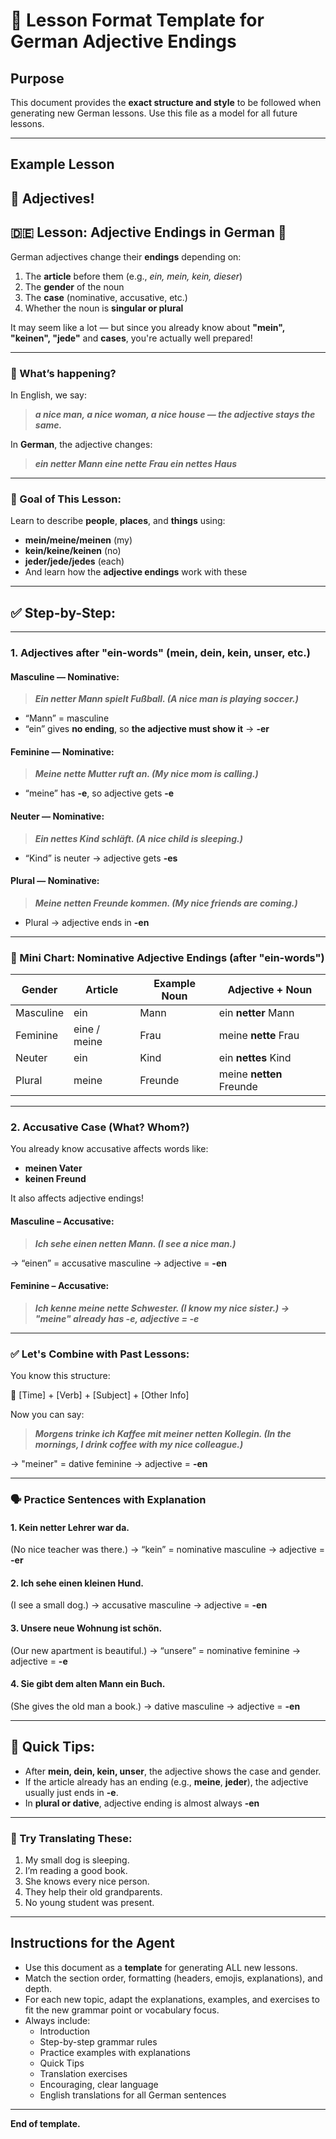 # 📘 Lesson Format Template for German Adjective Endings

## Purpose
This document provides the **exact structure and style** to be followed when generating new German lessons. Use this file as a model for all future lessons.

---

## Example Lesson

## **📘 Adjectives!**

## **🇩🇪 Lesson: Adjective Endings in German 🎨**

German adjectives change their **endings** depending on:

1. The **article** before them (e.g., _ein, mein, kein, dieser_)
2. The **gender** of the noun
3. The **case** (nominative, accusative, etc.)
4. Whether the noun is **singular or plural**

It may seem like a lot — but since you already know about **"mein", "keinen", "jede"** and **cases**, you're actually well prepared!

---

### **🧩 What’s happening?**

In English, we say:

> **_a nice man, a nice woman, a nice house — the adjective stays the same._**

In **German**, the adjective changes:

> **_ein netter Mann eine nette Frau ein nettes Haus_**

---

### **🎯 Goal of This Lesson:**

Learn to describe **people**, **places**, and **things** using:

* **mein/meine/meinen** (my)
* **kein/keine/keinen** (no)
* **jeder/jede/jedes** (each)
* And learn how the **adjective endings** work with these

---

## **✅ Step-by-Step:**

---

### **1. Adjectives after "ein-words" (mein, dein, kein, unser, etc.)**

#### **Masculine — Nominative:**

> **_Ein netter Mann spielt Fußball. (A nice man is playing soccer.)_**

* “Mann” = masculine
* “ein” gives **no ending**, so **the adjective must show it** → **-er**

#### **Feminine — Nominative:**

> **_Meine nette Mutter ruft an. (My nice mom is calling.)_**

* “meine” has **-e**, so adjective gets **-e**

#### **Neuter — Nominative:**

> **_Ein nettes Kind schläft. (A nice child is sleeping.)_**

* “Kind” is neuter → adjective gets **-es**

#### **Plural — Nominative:**

> **_Meine netten Freunde kommen. (My nice friends are coming.)_**

* Plural → adjective ends in **-en**

---

### **📌 Mini Chart: Nominative Adjective Endings (after "ein-words")**

| Gender    | Article         | Example Noun | Adjective + Noun      |
|-----------|-----------------|--------------|-----------------------|
| Masculine | ein             | Mann         | ein **netter** Mann   |
| Feminine  | eine / meine    | Frau         | meine **nette** Frau  |
| Neuter    | ein             | Kind         | ein **nettes** Kind   |
| Plural    | meine           | Freunde      | meine **netten** Freunde |

---

### **2. Accusative Case (What? Whom?)**

You already know accusative affects words like:

* **meinen Vater**
* **keinen Freund**

It also affects adjective endings!

#### **Masculine – Accusative:**

> **_Ich sehe einen netten Mann. (I see a nice man.)_**

→ “einen” = accusative masculine → adjective = **-en**

#### **Feminine – Accusative:**

> **_Ich kenne meine nette Schwester. (I know my nice sister.) → "meine" already has -e, adjective = -e_**

---

### **✅ Let's Combine with Past Lessons:**

You know this structure:

🧱 [Time] + [Verb] + [Subject] + [Other Info]

Now you can say:

> **_Morgens trinke ich Kaffee mit meiner netten Kollegin. (In the mornings, I drink coffee with my nice colleague.)_**

→ "meiner" = dative feminine → adjective = **-en**

---

### **🗣 Practice Sentences with Explanation**

#### **1. Kein netter Lehrer war da.**
(No nice teacher was there.) → “kein” = nominative masculine → adjective = **-er**

#### **2. Ich sehe einen kleinen Hund.**
(I see a small dog.) → accusative masculine → adjective = **-en**

#### **3. Unsere neue Wohnung ist schön.**
(Our new apartment is beautiful.) → “unsere” = nominative feminine → adjective = **-e**

#### **4. Sie gibt dem alten Mann ein Buch.**
(She gives the old man a book.) → dative masculine → adjective = **-en**

---

## **🧠 Quick Tips:**

* After **mein, dein, kein, unser**, the adjective shows the case and gender.
* If the article already has an ending (e.g., **meine**, **jeder**), the adjective usually just ends in **-e**.
* In **plural or dative**, adjective ending is almost always **-en**

---

### **🧪 Try Translating These:**

1. My small dog is sleeping.
2. I’m reading a good book.
3. She knows every nice person.
4. They help their old grandparents.
5. No young student was present.

---

## Instructions for the Agent

- Use this document as a **template** for generating ALL new lessons.
- Match the section order, formatting (headers, emojis, explanations), and depth.
- For each new topic, adapt the explanations, examples, and exercises to fit the new grammar point or vocabulary focus.
- Always include:  
    - Introduction  
    - Step-by-step grammar rules  
    - Practice examples with explanations  
    - Quick Tips  
    - Translation exercises  
    - Encouraging, clear language  
    - English translations for all German sentences

---

**End of template.**